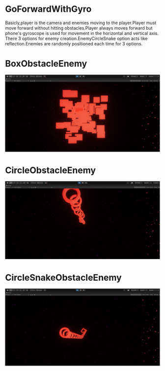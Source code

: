 # GoForwardWithGyro
Basicly,player is the camera and enemies moving to the player.Player must move forward without hitting obstacles.Player always moves forward but phone's gyroscope is used for movement in the horizontal and vertical axis.
There 3 options for enemy creation.EnemyCircleSnake option acts like reflection.Enemies are randomly positioned each time for 3 options.
# BoxObstacleEnemy
![](ImagesForGitHub/boxobstacle.png)
# CircleObstacleEnemy
![](ImagesForGitHub/circleobstacle.png)
# CircleSnakeObstacleEnemy
![](ImagesForGitHub/circlesnakeobstacle.png)
